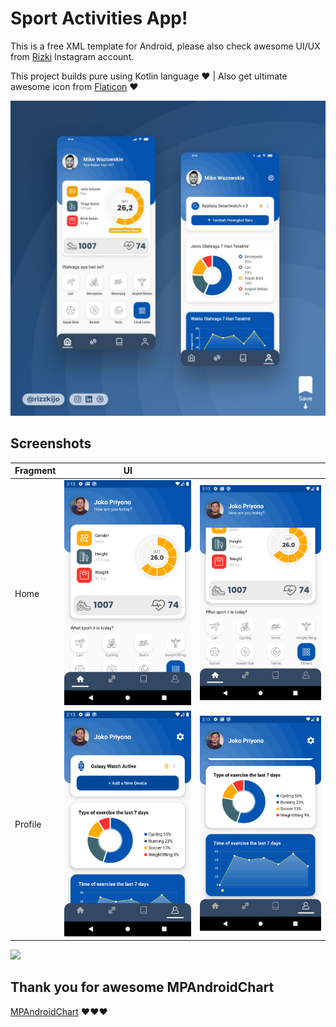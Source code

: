 # Sport Activities App!

This is a free XML template for Android, please also check awesome UI/UX from [Rizki](https://www.instagram.com/rizzkijo/) Instagram account.

This project builds pure using Kotlin language ❤ | Also get ultimate awesome icon from [Flaticon](https://www.flaticon.com/) ❤


![Preview](git-assets/mockup.jpg)


## Screenshots

| Fragment |UI                                   |                                     |
|----------|-------------------------------------|-------------------------------------|
|Home      |![Preview](git-assets/screen-1-1.png)|![Preview](git-assets/screen-1-2.png)|
|Profile   |![Preview](git-assets/screen-2-1.png)|![Preview](git-assets/screen-2-2.png)|


![](git-assets/sport-app.gif)

## Thank you for awesome MPAndroidChart
[MPAndroidChart](https://github.com/PhilJay/MPAndroidChart) ❤❤❤